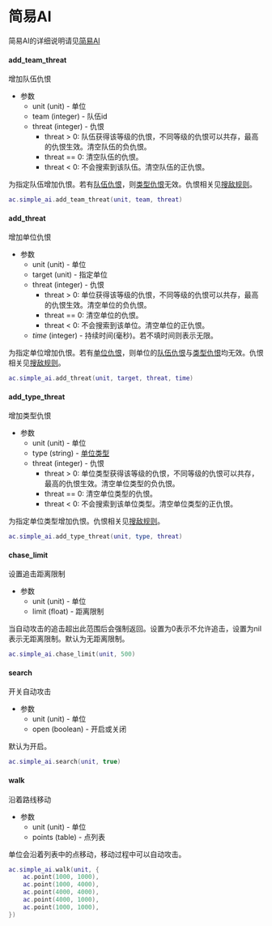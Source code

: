 # 简易AI
简易AI的详细说明请见[简易AI]

#### add_team_threat
增加队伍仇恨

* 参数
    * unit (unit) - 单位
    * team (integer) - 队伍id
    * threat (integer) - 仇恨
        + threat > 0: 队伍获得该等级的仇恨，不同等级的仇恨可以共存，最高的仇恨生效。清空队伍的负仇恨。
        + threat == 0: 清空队伍的仇恨。
        + threat < 0: 不会搜索到该队伍。清空队伍的正仇恨。

为指定队伍增加仇恨。若有[队伍仇恨]，则[类型仇恨]无效。仇恨相关见[搜敌规则]。

```lua
ac.simple_ai.add_team_threat(unit, team, threat)
```

#### add_threat
增加单位仇恨

* 参数
    * unit (unit) - 单位
    * target (unit) - 指定单位
    * threat (integer) - 仇恨
        + threat > 0: 单位获得该等级的仇恨，不同等级的仇恨可以共存，最高的仇恨生效。清空单位的负仇恨。
        + threat == 0: 清空单位的仇恨。
        + threat < 0: 不会搜索到该单位。清空单位的正仇恨。
    * *time* (integer) - 持续时间(毫秒)。若不填时间则表示无限。

为指定单位增加仇恨。若有[单位仇恨]，则单位的[队伍仇恨]与[类型仇恨]均无效。仇恨相关见[搜敌规则]。

```lua
ac.simple_ai.add_threat(unit, target, threat, time)
```

#### add_type_threat
增加类型仇恨

* 参数
    * unit (unit) - 单位
    * type (string) - [单位类型]
    * threat (integer) - 仇恨
        + threat > 0: 单位类型获得该等级的仇恨，不同等级的仇恨可以共存，最高的仇恨生效。清空单位类型的负仇恨。
        + threat == 0: 清空单位类型的仇恨。
        + threat < 0: 不会搜索到该单位类型。清空单位类型的正仇恨。

为指定单位类型增加仇恨。仇恨相关见[搜敌规则]。

```lua
ac.simple_ai.add_type_threat(unit, type, threat)
```

#### chase_limit
设置追击距离限制

* 参数
    * unit (unit) - 单位
    * limit (float) - 距离限制

当自动攻击的追击超出此范围后会强制返回。设置为0表示不允许追击，设置为nil表示无距离限制。默认为无距离限制。

```lua
ac.simple_ai.chase_limit(unit, 500)
```

#### search
开关自动攻击

* 参数
    * unit (unit) - 单位
    * open (boolean) - 开启或关闭

默认为开启。

```lua
ac.simple_ai.search(unit, true)
```

#### walk
沿着路线移动

* 参数
    * unit (unit) - 单位
    * points (table) - 点列表

单位会沿着列表中的点移动，移动过程中可以自动攻击。

```lua
ac.simple_ai.walk(unit, {
    ac.point(1000, 1000),
    ac.point(1000, 4000),
    ac.point(4000, 4000),
    ac.point(4000, 1000),
    ac.point(1000, 1000),
})
```

[简易AI]: 404
[单位类型]: /ac/unit/单位类型
[搜敌规则]: /ac/api/ai_attack?id=搜敌规则
[单位仇恨]: /ac/api/simple_ai?id=add_threat
[队伍仇恨]: /ac/api/simple_ai?id=add_team_threat
[类型仇恨]: /ac/api/simple_ai?id=add_type_threat
